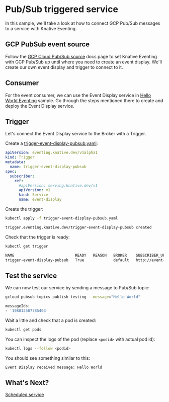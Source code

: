 # Pub/Sub triggered service

In this sample, we'll take a look at how to connect GCP Pub/Sub messages to a service with Knative Eventing.

## GCP PubSub event source

Follow the [GCP Cloud Pub/Sub source](https://knative.dev/docs/eventing/samples/gcp-pubsub-source/) docs page to set Knative Eventing with GCP Pub/Sub up until where you need to create an event display. We'll create our own event display and trigger to connect to it.  

## Consumer

For the event consumer, we can use the Event Display service in [Hello World Eventing](helloworldeventing.md) sample. Go through the steps mentioned there to create and deploy the Event Display service. 

## Trigger

Let's connect the Event Display service to the Broker with a Trigger. 

Create a [trigger-event-display-pubsub.yaml](../eventing/event-display/trigger-event-display-pubsub.yaml):

```yaml
apiVersion: eventing.knative.dev/v1alpha1
kind: Trigger
metadata:
  name: trigger-event-display-pubsub
spec:
  subscriber:
    ref:
      #apiVersion: serving.knative.dev/v1
      apiVersion: v1
      kind: Service
      name: event-display
```

Create the trigger:

```bash
kubectl apply -f trigger-event-display-pubsub.yaml

trigger.eventing.knative.dev/trigger-event-display-pubsub created
```

Check that the trigger is ready:

```bash
kubectl get trigger

NAME                           READY   REASON   BROKER    SUBSCRIBER_URI                                   AGE
trigger-event-display-pubsub   True             default   http://event-display.default.svc.cluster.local   95s
```

## Test the service

We can now test our service by sending a message to Pub/Sub topic:

```bash
gcloud pubsub topics publish testing --message="Hello World"

messageIds:
- '198012587785403'
```

Wait a little and check that a pod is created:

```bash
kubectl get pods
```

You can inspect the logs of the pod (replace `<podid>` with actual pod id):

```bash
kubectl logs --follow <podid>
```

You should see something similar to this:

```text
Event Display received message: Hello World
```

## What's Next?

[Scheduled service](scheduledeventing.md)
